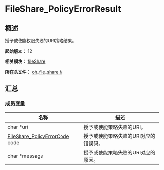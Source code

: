 # FileShare_PolicyErrorResult

## 概述

授予或使能权限失败的URI策略结果。

**起始版本：** 12

**相关模块：** [fileShare](capi-fileshare.md)

**所在头文件：** [oh_file_share.h](capi-oh-file-share-h.md)

## 汇总

### 成员变量

| 名称 | 描述 |
| -- | -- |
| char *uri | 授予或使能策略失败的URI。 |
| [FileShare_PolicyErrorCode](capi-oh-file-share-h.md#fileshare_policyerrorcode) code | 授予或使能策略失败的URI对应的错误码。 |
| char *message | 授予或使能策略失败的URI对应的原因。 |


